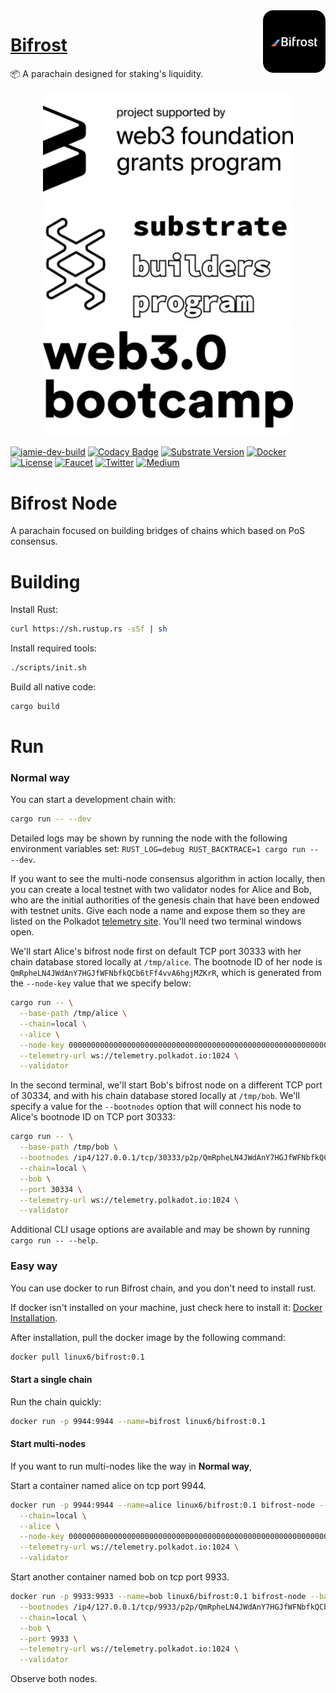 <img align="right" width="100" src="./docs/bifrost-black-logo.svg" alt="Bifrost Logo"/>

<h1 align="left"><a href="https://bifrost.finance">Bifrost</a></h1>

📦 A parachain designed for staking's liquidity.

<p align="center">
  <img src=./docs/web3-foundation-grant.svg width = 400>
  <img src=./docs/substrate-builder.svg width = 400>
  <img src=./docs/web3-bootcamp.svg width = 400>
</p>

[![jamie-dev-build](https://github.com/bifrost-finance/bifrost/workflows/jamie-dev-build/badge.svg)](https://github.com/bifrost-finance/bifrost/actions)
[![Codacy Badge](https://app.codacy.com/project/badge/Grade/acec53276777415593c2b02b2200f62e)](https://www.codacy.com/gh/bifrost-finance/bifrost?utm_source=github.com&amp;utm_medium=referral&amp;utm_content=bifrost-finance/bifrost&amp;utm_campaign=Badge_Grade)
[![Substrate Version](https://img.shields.io/badge/Substrate-2.0.0-brightgreen?logo=Parity%20Substrate)](https://github.com/paritytech/substrate)
[![Docker](https://img.shields.io/badge/Docker-v0.3.2-brightgreen?logo=Docker)](https://hub.docker.com/repository/docker/bifrostnetwork/bifrost)
[![License](https://img.shields.io/github/license/bifrost-finance/bifrost?color=blue)](https://github.com/bifrost-finance/bifrost/blob/master/LICENSE)
[![Faucet](https://img.shields.io/badge/-Faucet-5c5c5c?logo=Telegram)](https://t.me/bifrost_faucet)
[![Twitter](https://img.shields.io/badge/-Twitter-5c5c5c?logo=Twitter)](https://twitter.com/bifrost_network)
[![Medium](https://img.shields.io/badge/-Medium-5c5c5c?logo=Medium)](https://medium.com/bifrost-network)

# Bifrost Node

A parachain focused on building bridges of chains which based on PoS consensus.

# Building

Install Rust:

```bash
curl https://sh.rustup.rs -sSf | sh
```

Install required tools:

```bash
./scripts/init.sh
```

Build all native code:

```bash
cargo build
```

# Run

### Normal way
You can start a development chain with:

```bash
cargo run -- --dev
```

Detailed logs may be shown by running the node with the following environment variables set: `RUST_LOG=debug RUST_BACKTRACE=1 cargo run -- --dev`.

If you want to see the multi-node consensus algorithm in action locally, then you can create a local testnet with two validator nodes for Alice and Bob, who are the initial authorities of the genesis chain that have been endowed with testnet units. Give each node a name and expose them so they are listed on the Polkadot [telemetry site](https://telemetry.polkadot.io/#/Local%20Testnet). You'll need two terminal windows open.

We'll start Alice's bifrost node first on default TCP port 30333 with her chain database stored locally at `/tmp/alice`. The bootnode ID of her node is `QmRpheLN4JWdAnY7HGJfWFNbfkQCb6tFf4vvA6hgjMZKrR`, which is generated from the `--node-key` value that we specify below:

```bash
cargo run -- \
  --base-path /tmp/alice \
  --chain=local \
  --alice \
  --node-key 0000000000000000000000000000000000000000000000000000000000000001 \
  --telemetry-url ws://telemetry.polkadot.io:1024 \
  --validator
```

In the second terminal, we'll start Bob's bifrost node on a different TCP port of 30334, and with his chain database stored locally at `/tmp/bob`. We'll specify a value for the `--bootnodes` option that will connect his node to Alice's bootnode ID on TCP port 30333:

```bash
cargo run -- \
  --base-path /tmp/bob \
  --bootnodes /ip4/127.0.0.1/tcp/30333/p2p/QmRpheLN4JWdAnY7HGJfWFNbfkQCb6tFf4vvA6hgjMZKrR \
  --chain=local \
  --bob \
  --port 30334 \
  --telemetry-url ws://telemetry.polkadot.io:1024 \
  --validator
```

Additional CLI usage options are available and may be shown by running `cargo run -- --help`.

### Easy way
You can use docker to run Bifrost chain, and you don't need to install rust.

If docker isn't installed on your machine, just check here to install it: [Docker Installation](https://docs.docker.com/install/).

After installation, pull the docker image by the following command:
```bash
docker pull linux6/bifrost:0.1
```

#### Start a single chain
Run the chain quickly:
```bash
docker run -p 9944:9944 --name=bifrost linux6/bifrost:0.1
```

#### Start multi-nodes
If you want to run multi-nodes like the way in **Normal way**, 

Start a container named alice on tcp port 9944.
```bash
docker run -p 9944:9944 --name=alice linux6/bifrost:0.1 bifrost-node --base-path /tmp/alice \
  --chain=local \
  --alice \
  --node-key 0000000000000000000000000000000000000000000000000000000000000001 \
  --telemetry-url ws://telemetry.polkadot.io:1024 \
  --validator
```

Start another container named bob on tcp port 9933.
```bash
docker run -p 9933:9933 --name=bob linux6/bifrost:0.1 bifrost-node --base-path /tmp/bob \
  --bootnodes /ip4/127.0.0.1/tcp/9933/p2p/QmRpheLN4JWdAnY7HGJfWFNbfkQCb6tFf4vvA6hgjMZKrR \
  --chain=local \
  --bob \
  --port 9933 \
  --telemetry-url ws://telemetry.polkadot.io:1024 \
  --validator
```
Observe both nodes.
